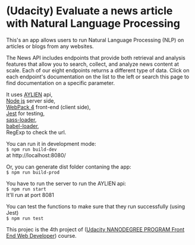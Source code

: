 # (Udacity) Evaluate a news article with Natural Language Processing

This's an app allows users to run Natural Language Processing (NLP) on articles or blogs from any websites.

The News API includes endpoints that provide both retrieval and analysis features that allow you to search, collect, and analyze news content at scale. Each of our eight endpoints returns a different type of data. Click on each endpoint's documentation on the list to the left or search this page to find documentation on a specific parameter.

It uses [AYLIEN](https://docs.aylien.com/textapi/endpoints)  api,<br/>
[Node js](http://nodejs.org/)  server side,<br/>
[WebPack 4](https://webpack.js.org/) front-end (client side),<br/>
[Jest](https://jestjs.io/) for testing,<br/>
[sass-loader](https://webpack.js.org/loaders/sass-loader/),<br/>
[babel-loader](https://github.com/babel/babel-loader),<br/>
RegExp to check the url.

You can run it in development mode:<br/>
`$ npm run build-dev`<br/>
at http://localhost:8080/

Or, you can generate dist folder contaning the app:<br/>
`$ npm run build-prod`

You have to run the server to run the AYLIEN api:<br/>
`$ npm run start`<br/>
It'll run at port 8081

You can test the functions to make sure that they run successfully (using Jest)<br/>
`$ npm run test`

This projec is the 4th project of ([Udacity NANODEGREE PROGRAM Front End Web Developer](https://www.udacity.com/course/front-end-web-developer-nanodegree--nd0011)) course.
